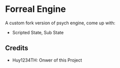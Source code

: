 # Forreal Engine
A custom fork version of psych engine, come up with:
- Scripted State, Sub State

## Credits
* Huy1234TH: Onwer of this Project